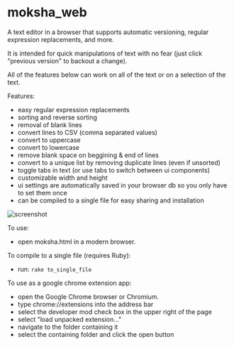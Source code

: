 moksha_web
==========

A text editor in a browser that supports automatic versioning, regular expression replacements, and more.

It is intended for quick manipulations of text with no fear (just click "previous version" to backout a change).

All of the features below can work on all of the text or on a selection of the text.

Features:
* easy regular expression replacements
* sorting and reverse sorting
* removal of blank lines
* convert lines to CSV (comma separated values)
* convert to uppercase
* convert to lowercase
* remove blank space on beggining & end of lines
* convert to a unique list by removing duplicate lines (even if unsorted)
* toggle tabs in text (or use tabs to switch between ui components)
* customizable width and height
* ui settings are automatically saved in your browser db so you only have to set them once
* can be compiled to a single file for easy sharing and installation

![screenshot](https://cloud.githubusercontent.com/assets/14101417/13502620/873a3c78-e120-11e5-9de0-64ac55f7b9ee.png)

To use:
* open moksha.html in a modern browser.

To compile to a single file (requires Ruby):
* run:  `rake to_single_file`

To use as a google chrome extension app:
* open the Google Chrome browser or Chromium.
* type chrome://extensions into the address bar
* select the developer mod check box in the upper right of the page
* select "load unpacked extension..."
* navigate to the folder containing it
* select the containing folder and click the open button


